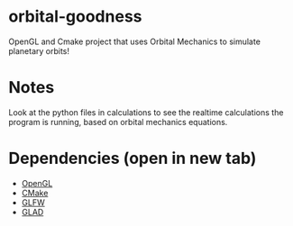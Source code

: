 # orbital-goodness
OpenGL and Cmake project that uses Orbital Mechanics to simulate planetary orbits!

# Notes
Look at the python files in calculations to see the realtime calculations the program is running, based on orbital mechanics equations.

# Dependencies (open in new tab)
* [OpenGL](https://www.opengl.org/)
* [CMake](https://cmake.org/)
* [GLFW](https://www.glfw.org/)
* [GLAD](https://glad.dav1d.de/#language=c&specification=gl&api=gl%3D4.6&api=gles1%3Dnone&api=gles2%3Dnone&api=glsc2%3Dnone&profile=compatibility&loader=on)